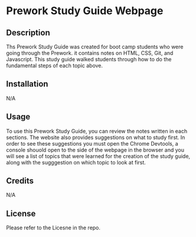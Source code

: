 # Prework Study Guide Webpage 

## Description

Ths Prework Study Guide was created for boot camp students who were going through the Prework. it contains notes on HTML, CSS, Git, and Javascript. This study guide walked students through how to do the fundamental steps of each topic above. 

## Installation

N/A

## Usage

To use this Prework Study Guide, you can review the notes written in each sections. The website also provides suggestions on what to study first. In order to see these suggestions you must open the Chrome Devtools, a console shouold open to the side of the webpage in the browser and you will see a list of topics that were learned for the creation of the study guide, along with the sugggestion on which topic to look at first.   

## Credits

N/A

## License

Please refer to the Licesne in the repo.

